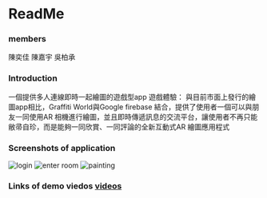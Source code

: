 # ReadMe
### members
陳奕佳
陳嘉宇
吳柏承


### Introduction
一個提供多人連線即時一起繪圖的遊戲型app
遊戲體驗：
與目前市面上發行的繪圖app相比，Graffiti World與Google firebase 結合，提供了使用者一個可以與朋友一同使用AR 相機進行繪圖，並且即時傳遞訊息的交流平台，讓使用者不再只能敝帚自珍，而是能夠一同欣賞、一同評論的全新互動式AR 繪圖應用程式



### Screenshots of application
![login](https://github.com/pipi3838/ARpainting/try/login.png)
![enter room](https://github.com/pipi3838/ARpainting/try/room.png)
![painting](https://github.com/pipi3838/ARpainting/try/paint.png)




### Links of demo viedos [videos](https://drive.google.com/file/d/19g0nX5VrQmjU774HkzAXO6ZhUwozEssp/view?usp=sharing)
